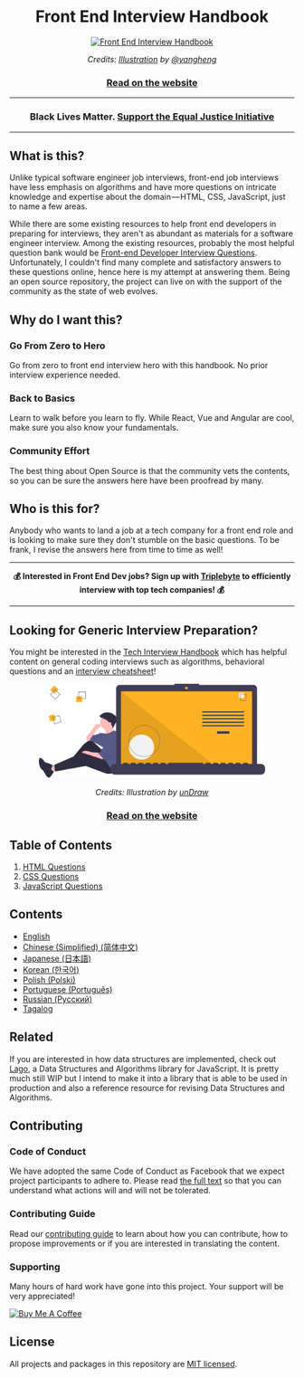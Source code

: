 <h1 align="center">Front End Interview Handbook</h1>

<div align="center">
  <a href="https://dribbble.com/shots/4263961-Front-End-Interview-Scroll">
    <img src="assets/scroll.svg" alt="Front End Interview Handbook" width="400"/>
    </a>
  <br/>
  <p>
    <em>Credits: <a href="https://dribbble.com/shots/4263961-Front-End-Interview-Scroll">Illustration</a> by <a href="https://dribbble.com/yangheng">@yangheng</a>
    </em>
  </p>
  <h3>
    <a href="https://yangshun.github.io/front-end-interview-handbook/">Read on the website</a>
  </h3>
</div>

<hr/>

<h3 align="center">
  Black Lives Matter. <a href="https://support.eji.org/give/153413/#!/donation/checkout" target="_blank">Support the Equal Justice Initiative</a>
</h3>

<hr/>

## What is this?

Unlike typical software engineer job interviews, front-end job interviews have less emphasis on algorithms and have more questions on intricate knowledge and expertise about the domain — HTML, CSS, JavaScript, just to name a few areas.

While there are some existing resources to help front end developers in preparing for interviews, they aren't as abundant as materials for a software engineer interview. Among the existing resources, probably the most helpful question bank would be [Front-end Developer Interview Questions](https://github.com/h5bp/Front-end-Developer-Interview-Questions). Unfortunately, I couldn't find many complete and satisfactory answers to these questions online, hence here is my attempt at answering them. Being an open source repository, the project can live on with the support of the community as the state of web evolves.

## Why do I want this?

### Go From Zero to Hero

Go from zero to front end interview hero with this handbook. No prior interview experience needed.

### Back to Basics

Learn to walk before you learn to fly. While React, Vue and Angular are cool, make sure you also know your fundamentals.

### Community Effort

The best thing about Open Source is that the community vets the contents, so you can be sure the answers here have been proofread by many.

## Who is this for?

Anybody who wants to land a job at a tech company for a front end role and is looking to make sure they don't stumble on the basic questions. To be frank, I revise the answers here from time to time as well!

---

<div align="center">
  <strong>💰 Interested in Front End Dev jobs? Sign up with <a href="https://triplebyte.com/a/PJaJNpO/feihg">Triplebyte</a> to efficiently interview with top tech companies! 💰</strong>
</div>

---

## Looking for Generic Interview Preparation?

You might be interested in the [Tech Interview Handbook](https://yangshun.github.io/tech-interview-handbook) which has helpful content on general coding interviews such as algorithms, behavioral questions and an [interview cheatsheet](https://yangshun.github.io/tech-interview-handbook/cheatsheet)!

<div align="center">
  <a href="https://yangshun.github.io/tech-end-interview-handbook/">
    <img src="assets/coding.svg" alt="Web Technologies illustration" width="400"/>
  </a>
  <br/>
  <p>
    <em>Credits: Illustration by <a href="https://undraw.co/">unDraw</a></em>
  </p>
  <h3>
    <a href="https://yangshun.github.io/tech-interview-handbook/">Read on the website</a>
  </h3>
</div>

## Table of Contents

1. [HTML Questions](/contents/en/html-questions.md)
1. [CSS Questions](/contents/en/css-questions.md)
1. [JavaScript Questions](/contents/en/javascript-questions.md)

## Contents

- [English](/contents/en/README.md)
- [Chinese (Simplified) (简体中文)](/contents/zh/README.md)
- [Japanese (日本語)](/contents/jp/README.md)
- [Korean (한국어)](/contents/kr/README.md)
- [Polish (Polski)](contents/pl/README.md)
- [Portuguese (Português)](contents/pr/README.md)
- [Russian (Русский)](/contents/ru/README.md)
- [Tagalog](/contents/tl/README.md)

## Related

If you are interested in how data structures are implemented, check out [Lago](https://github.com/yangshun/lago), a Data Structures and Algorithms library for JavaScript. It is pretty much still WIP but I intend to make it into a library that is able to be used in production and also a reference resource for revising Data Structures and Algorithms.

## Contributing

### Code of Conduct

We have adopted the same Code of Conduct as Facebook that we expect project participants to adhere to. Please read [the full text](https://code.facebook.com/codeofconduct) so that you can understand what actions will and will not be tolerated.

### Contributing Guide

Read our [contributing guide](/CONTRIBUTING.md) to learn about how you can contribute, how to propose improvements or if you are interested in translating the content.

### Supporting

Many hours of hard work have gone into this project. Your support will be very appreciated!

<a href="https://www.buymeacoffee.com/yangshun" target="_blank"><img src="https://www.buymeacoffee.com/assets/img/custom_images/orange_img.png" alt="Buy Me A Coffee" style="height: auto !important;width: auto !important;" ></a>

## License

All projects and packages in this repository are [MIT licensed](/LICENSE).
